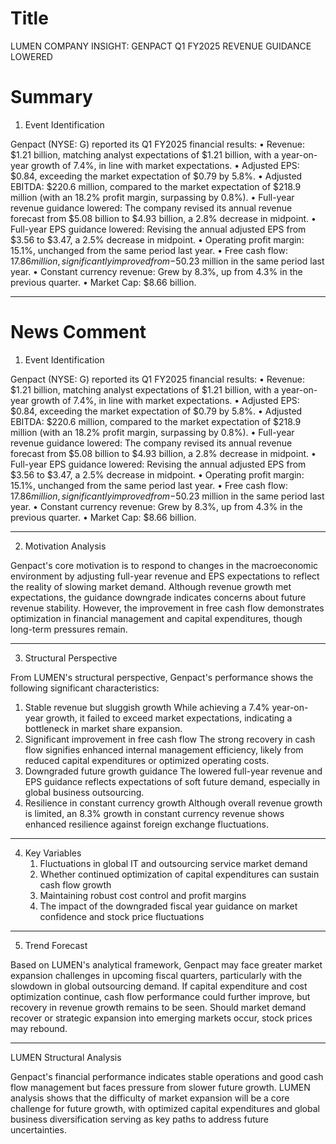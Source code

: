 # Title
LUMEN COMPANY INSIGHT: GENPACT Q1 FY2025 REVENUE GUIDANCE LOWERED

# Summary
1. Event Identification

Genpact (NYSE: G) reported its Q1 FY2025 financial results:
   • Revenue: $1.21 billion, matching analyst expectations of $1.21 billion, with a year-on-year growth of 7.4%, in line with market expectations.
   • Adjusted EPS: $0.84, exceeding the market expectation of $0.79 by 5.8%.
   • Adjusted EBITDA: $220.6 million, compared to the market expectation of $218.9 million (with an 18.2% profit margin, surpassing by 0.8%).
   • Full-year revenue guidance lowered: The company revised its annual revenue forecast from $5.08 billion to $4.93 billion, a 2.8% decrease in midpoint.
   • Full-year EPS guidance lowered: Revising the annual adjusted EPS from $3.56 to $3.47, a 2.5% decrease in midpoint.
   • Operating profit margin: 15.1%, unchanged from the same period last year.
   • Free cash flow: $17.86 million, significantly improved from -$50.23 million in the same period last year.
   • Constant currency revenue: Grew by 8.3%, up from 4.3% in the previous quarter.
   • Market Cap: $8.66 billion.

---

# News Comment
1. Event Identification

Genpact (NYSE: G) reported its Q1 FY2025 financial results:
   • Revenue: $1.21 billion, matching analyst expectations of $1.21 billion, with a year-on-year growth of 7.4%, in line with market expectations.
   • Adjusted EPS: $0.84, exceeding the market expectation of $0.79 by 5.8%.
   • Adjusted EBITDA: $220.6 million, compared to the market expectation of $218.9 million (with an 18.2% profit margin, surpassing by 0.8%).
   • Full-year revenue guidance lowered: The company revised its annual revenue forecast from $5.08 billion to $4.93 billion, a 2.8% decrease in midpoint.
   • Full-year EPS guidance lowered: Revising the annual adjusted EPS from $3.56 to $3.47, a 2.5% decrease in midpoint.
   • Operating profit margin: 15.1%, unchanged from the same period last year.
   • Free cash flow: $17.86 million, significantly improved from -$50.23 million in the same period last year.
   • Constant currency revenue: Grew by 8.3%, up from 4.3% in the previous quarter.
   • Market Cap: $8.66 billion.

---

2. Motivation Analysis

Genpact's core motivation is to respond to changes in the macroeconomic environment by adjusting full-year revenue and EPS expectations to reflect the reality of slowing market demand. Although revenue growth met expectations, the guidance downgrade indicates concerns about future revenue stability. However, the improvement in free cash flow demonstrates optimization in financial management and capital expenditures, though long-term pressures remain.

---

3. Structural Perspective

From LUMEN's structural perspective, Genpact's performance shows the following significant characteristics:
   1. Stable revenue but sluggish growth
   While achieving a 7.4% year-on-year growth, it failed to exceed market expectations, indicating a bottleneck in market share expansion.
   2. Significant improvement in free cash flow
   The strong recovery in cash flow signifies enhanced internal management efficiency, likely from reduced capital expenditures or optimized operating costs.
   3. Downgraded future growth guidance
   The lowered full-year revenue and EPS guidance reflects expectations of soft future demand, especially in global business outsourcing.
   4. Resilience in constant currency growth
   Although overall revenue growth is limited, an 8.3% growth in constant currency revenue shows enhanced resilience against foreign exchange fluctuations.

---

4. Key Variables
   1. Fluctuations in global IT and outsourcing service market demand
   2. Whether continued optimization of capital expenditures can sustain cash flow growth
   3. Maintaining robust cost control and profit margins
   4. The impact of the downgraded fiscal year guidance on market confidence and stock price fluctuations

---

5. Trend Forecast

Based on LUMEN's analytical framework, Genpact may face greater market expansion challenges in upcoming fiscal quarters, particularly with the slowdown in global outsourcing demand. If capital expenditure and cost optimization continue, cash flow performance could further improve, but recovery in revenue growth remains to be seen. Should market demand recover or strategic expansion into emerging markets occur, stock prices may rebound.

---

LUMEN Structural Analysis

Genpact's financial performance indicates stable operations and good cash flow management but faces pressure from slower future growth. LUMEN analysis shows that the difficulty of market expansion will be a core challenge for future growth, with optimized capital expenditures and global business diversification serving as key paths to address future uncertainties.

